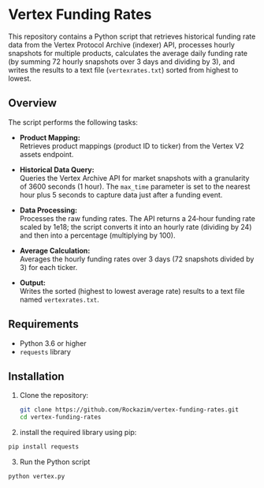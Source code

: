 # Vertex Funding Rates

This repository contains a Python script that retrieves historical funding rate data from the Vertex Protocol Archive (indexer) API, processes hourly snapshots for multiple products, calculates the average daily funding rate (by summing 72 hourly snapshots over 3 days and dividing by 3), and writes the results to a text file (`vertexrates.txt`) sorted from highest to lowest.

## Overview

The script performs the following tasks:

- **Product Mapping:**  
  Retrieves product mappings (product ID to ticker) from the Vertex V2 assets endpoint.

- **Historical Data Query:**  
  Queries the Vertex Archive API for market snapshots with a granularity of 3600 seconds (1 hour). The `max_time` parameter is set to the nearest hour plus 5 seconds to capture data just after a funding event.

- **Data Processing:**  
  Processes the raw funding rates. The API returns a 24‑hour funding rate scaled by 1e18; the script converts it into an hourly rate (dividing by 24) and then into a percentage (multiplying by 100).

- **Average Calculation:**  
  Averages the hourly funding rates over 3 days (72 snapshots divided by 3) for each ticker.

- **Output:**  
  Writes the sorted (highest to lowest average rate) results to a text file named `vertexrates.txt`.

## Requirements

- Python 3.6 or higher
- `requests` library

## Installation

1. Clone the repository:

   ```bash
   git clone https://github.com/Rockazim/vertex-funding-rates.git
   cd vertex-funding-rates
   ```
2. install the required library using pip:

  ```bash
  pip install requests
  ```
3. Run the Python script
  ```bash
  python vertex.py
  ```
